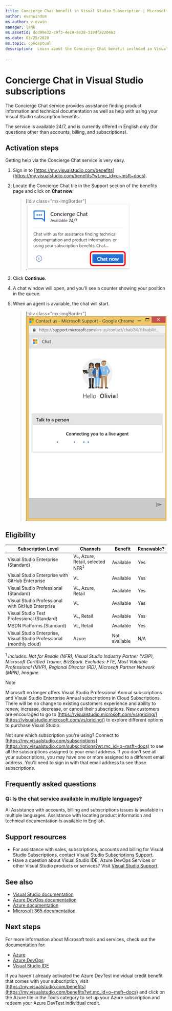 ```yaml
---
title: Concierge Chat benefit in Visual Studio Subscription | Microsoft Docs
author: evanwindom
ms.author: v-evwin
manager: lank
ms.assetid: dcd99e32-c9f3-4e19-8428-319dfa220463
ms.date: 03/25/2020
ms.topic: conceptual
description:  Learn about the Concierge Chat benefit included in Visual Studio subscriptions.

---
```


# Concierge Chat in Visual Studio subscriptions
The Concierge Chat service provides assistance finding product information and technical documentation as well as help with using your Visual Studio subscription benefits.

The service is available 24/7, and is currently offered in English only (for questions other than accounts, billing, and subscriptions).

## Activation steps
Getting help via the Concierge Chat service is very easy.
1. Sign in to [https://my.visualstudio.com/benefits](https://my.visualstudio.com/benefits?wt.mc_id=o~msft~docs).

2. Locate the Concierge Chat tile in the Support section of the benefits page and click on **Chat now**.
    > [!div class="mx-imgBorder"]
    > ![Concierge Chat Tile](_img/vs-concierge-chat/vs-concierge-chat-tile.png)

3. Click **Continue**.

4. A chat window will open, and you'll see a counter showing your position in the queue.

5. When an agent is available, the chat will start.
    > [!div class="mx-imgBorder"]
    > ![Concierge Chat Session](_img/vs-concierge-chat/vs-concierge-chat-session.png)

## Eligibility
| Subscription Level                                                 |     Channels                                            | Benefit                                                          | Renewable?    |
|--------------------------------------------------------------------|---------------------------------------------------------|------------------------------------------------------------------|---------------|
| Visual Studio Enterprise (Standard)   | VL, Azure, Retail,  selected NFR<sup>1</sup> | Available       |  Yes          |
| Visual Studio Enterprise with GitHub Enterprise | VL| Available       |  Yes          |
| Visual Studio Professional (Standard) | VL, Azure, Retail                                       | Available                                                            |  Yes          |
| Visual Studio Professional with GitHub Enterprise | VL | Available                                                            |  Yes          |
| Visual Studio Test Professional (Standard)                         | VL, Retail                                              | Available                                             |  Yes          |
| MSDN Platforms (Standard)                                          | VL, Retail                                              | Available                                              |  Yes          |
| Visual Studio Enterprise, Visual Studio Professional (monthly cloud) | Azure | Not available | N/A |

<sup>1</sup>  *Includes:  Not for Resale (NFR), Visual Studio Industry Partner (VSIP), Microsoft Certified Trainer, BizSpark.  Excludes:  FTE, Most Valuable Professional (MVP), Regional Director (RD), Microsoft Partner Network (MPN), Imagine.*

> [!NOTE]
> Microsoft no longer offers Visual Studio Professional Annual subscriptions and Visual Studio Enterprise Annual subscriptions in Cloud Subscriptions. There will be no change to existing customers experience and ability to renew, increase, decrease, or cancel their subscriptions. New customers are encouraged to go to [https://visualstudio.microsoft.com/vs/pricing/](https://visualstudio.microsoft.com/vs/pricing/) to explore different options to purchase Visual Studio.

Not sure which subscription you're using?  Connect to [https://my.visualstudio.com/subscriptions](https://my.visualstudio.com/subscriptions?wt.mc_id=o~msft~docs) to see all the subscriptions assigned to your email address. If you don't see all your subscriptions, you may have one or more assigned to a different email address.  You'll need to sign in with that email address to see those subscriptions.

## Frequently asked questions
### Q:  Is the chat service available in multiple languages?
   A: Assistance with accounts, billing and subscriptions issues is available in multiple languages.  Assistance with locating product information and technical documentation is available in English.

## Support resources
- For assistance with sales, subscriptions, accounts and billing for Visual Studio Subscriptions, contact Visual Studio [Subscriptions Support](https://visualstudio.microsoft.com/subscriptions/support/).
- Have a question about Visual Studio IDE, Azure DevOps Services or other Visual Studio products or services?  Visit [Visual Studio Support](https://visualstudio.microsoft.com/support/).

## See also
- [Visual Studio documentation](https://docs.microsoft.com/visualstudio/)
- [Azure DevOps documentation](https://docs.microsoft.com/azure/devops/)
- [Azure documentation](https://docs.microsoft.com/azure/)
- [Microsoft 365 documentation](https://docs.microsoft.com/microsoft-365/)

## Next steps
For more information about Microsoft tools and services, check out the documentation for:
- [Azure](/azure/)
- [Azure DevOps](/azure/devops/)
- [Visual Studio IDE](/visualstudio/)

If you haven't already activated the Azure DevTest individual credit benefit that comes with your subscription, visit [https://my.visualstudio.com/benefits](https://my.visualstudio.com/benefits?wt.mc_id=o~msft~docs) and click on the Azure tile in the Tools category to set up your Azure subscription and redeem your Azure DevTest individual credit.